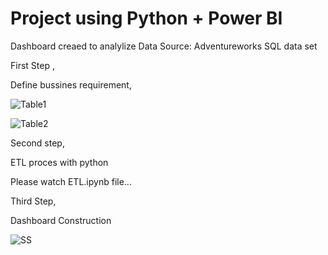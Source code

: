 # Project using Python + Power BI 


Dashboard creaed to analylize Data
Source:
Adventureworks SQL data set


First Step , 

Define bussines requirement,


![Table1](Screenshots/01.png)

![Table2](Screenshots/02.png)


Second step, 

ETL proces with python

Please watch ETL.ipynb file... 



Third Step, 

Dashboard Construction


![SS](screenshots/03.png)


